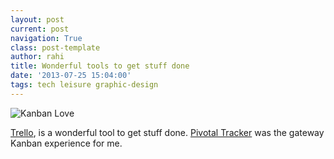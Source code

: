 ```yaml
---
layout: post
current: post
navigation: True
class: post-template
author: rahi
title: Wonderful tools to get stuff done
date: '2013-07-25 15:04:00'
tags: tech leisure graphic-design
---
```


![Kanban Love][1]

 [Trello](https://trello.com/ "Trello"), is a wonderful tool to get stuff done. [Pivotal Tracker](https://www.pivotaltracker.com/ "Pivotal Tracker") was the gateway Kanban experience for me.

[1]: https://lh3.googleusercontent.com/f8sln5zd0ZxM7lvKYzuiorg0fi-bMFgEzzOW77qYsorXhvRFDSv3wwd6zYRDyZQbVyGl2QbiGm4Q8HehEtF0qnMKMlKGCZjm828_DBr2nylLLnTWVT7Wei5SCDljwN5RBpeBefzGnlPv_pmCzqP2kM_QzQmCPyG453SjSlshhPbe2IyL7u61ZAl6N0_4uRJBDVALMAcwCGWBLbLpD7p7MGBTMTzCbCZ6JIiynHnQgK1onXPb_w2-BTChB0cPglZt9pzjm2z7Eb6sLa1J_qhcRMaxKgtGF7lKTlZ_oSkAY00JWmlactbRRE1AVhcD72TMimLKTsAYWetpCDtQlO_rFZf8Z380Q9XGfYDo9f2Nf8SD-QNWnzKbGLjsrd_mYpaLr9qTFvYuWqkXIdqBsCIe2aOle8CiCVUWz3RYBjSpAM5BuoErXucBIF1MBBTwNilum3TwNxAA2HD2OrxT8fUghgq8AlF2o_hrSKAZa527VdQuPm1Oz3C5K2jmrhPtotV9INTpyl73SdQNI-F4npqL-zYb3Z8d6y4BJHKbZEct-qNCKmxM6lANsQF5xQHgFmO9uXs8zYsWFDKa12fbGTj0o1WziPkoUxoappjE2GVywGVB9aCPKdjyYw=w689-h683-no
